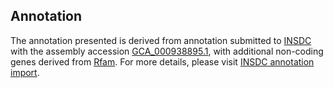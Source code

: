 

Annotation
----------

The annotation presented is derived from annotation submitted to
[INSDC](http://www.insdc.org) with the assembly accession
[GCA\_000938895.1](http://www.ebi.ac.uk/ena/data/view/GCA_000938895.1),
with additional non-coding genes derived from
[Rfam](http://rfam.xfam.org/). For more details, please visit [INSDC
annotation
import](http://ensemblgenomes.org/info/data/insdc_annotation).
